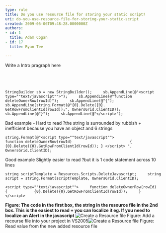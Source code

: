 ```yaml
---
type: rule
title: Do you use resource file for storing your static script?
uri: do-you-use-resource-file-for-storing-your-static-script
created: 2009-05-06T09:48:28.0000000Z
authors:
- id: 1
  title: Adam Cogan
- id: 17
  title: Ryan Tee

---
```


 Write a Intro pragraph here<br> 
##  


```
StringBuilder sb = new StringBuilder();     sb.AppendLine(@"<script type=""text/javascript"">");     sb.AppendLine(@"function deleteOwnerRow(rowId)");     sb.AppendLine(@"{");     sb.AppendLine(string.Format(@"{0}.Delete({0}.        GetRowFromClientId(rowId));", OwnersGrid.ClientID));     sb.AppendLine(@"}");     sb.AppendLine(@"</script>");
```

Bad example - Hard to read ?the string is surrounded by rubbish + inefficient because you have an object and 6 strings



```
string.Format(@"<script type=""text/javascript"">                         function deleteOwnerRow(rowId)                          { {0}.Delete({0}.GetRowFromClientId(rowId)); } </script> ",        OwnersGrid.ClientID);
```

Good example Slightly easier to read ?but it is 1 code statement across 10 lines

```
string scriptTemplate = Resources.Scripts.DeleteJavascript;     string script = string.Format(scriptTemplate, OwnersGrid.ClientID);
```



```
<script type=""text/javascript"">     function deleteOwnerRow(rowId)     {            {0}.Delete({0}.GetRowFromClientId(rowId));     }     </script>
```


**Figure: The code in the first box, the string in the resource file in the 2nd box. This is the easiest to read + you can localize it eg. If you need to localize an Alert in the javascript**
![Create a Resource file](/PublishingImages/CreateResource_small.jpg) Figure: Add a recourse file into your project in VS2005![Create a Resource file](/PublishingImages/ReadResource_small.jpg) Figure: Read value from the new added resource file
